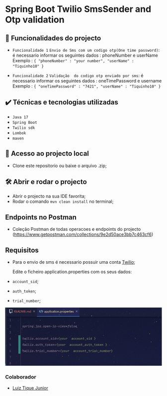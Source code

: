 # Spring Boot Twilio SmsSender and Otp validation






## 🔨 Funcionalidades do projecto

- `Funcionalidade 1` `Envio de Sms com um codigo otp(One time password)`: é  necessario informar os seguintes dados : phoneNumber e userName<br>
  Exemplo :
  ``
  {
  "phoneNumber" : "your number",
  "userName" : "Tiquinho10"
  }
  ``


- `Funcionalidade 2` `Validação  do codigo otp enviado por sms`:  é  necessario informar os seguintes dados : oneTimePassword e username<br>
  Exemplo :
  ``
  {
  "oneTimePassword" : "7421",
  "userName" : "Tiquinho10"
  }
  ``



## ✔️ Técnicas e tecnologias utilizadas

- ``Java 17``
- ``Spring Boot``
- ``Twilio sdk``
- ``Lombok``
- ``maven``



## 📁 Acesso ao projecto local
- Clone este repositorio ou baixe o arquivo .zip;


## 🛠️ Abrir e rodar o projecto

- Abrir o projecto na sua IDE favorita;
- Rodar o comando `mvn clean install` no terminal;


## Endpoints no Postman

- Coleção  Postman de todas operacoes e endpoints do projecto (https://www.getpostman.com/collections/9e2d50ace3bb7c463cf6)

## Requisitos

- Para o envio de sms é  necessario possuir uma conta [Twilio](https://www.twilio.com/pt-br/);<br>


  Edite o ficheiro application.properties com os seus dados: 

- `account_sid`;
- `auth_token`;
- `trial_number`;

![](img/twilio_config.png)



### Colaborador

- [Luiz Tique Junior](https://www.linkedin.com/in/luiz-tique-j%C3%BAnior-154251229/)